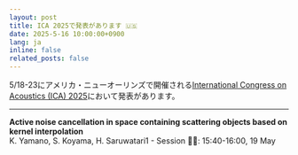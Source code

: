 ```yaml
---
layout: post
title: ICA 2025で発表があります 🇺🇸
date: 2025-5-16 10:00:00+0900
lang: ja
inline: false
related_posts: false
---
```


5/18-23にアメリカ・ニューオーリンズで開催される[International Congress on Acoustics (ICA) 2025](https://ica2025neworleans.org/)において発表があります。 

***

<div style="font-weight:bolder">Active noise cancellation in space containing scattering objects based on kernel interpolation</div>
K. Yamano, S. Koyama, H. Saruwatari1
- Session 🧑‍💻: 15:40-16:00, 19 May 
